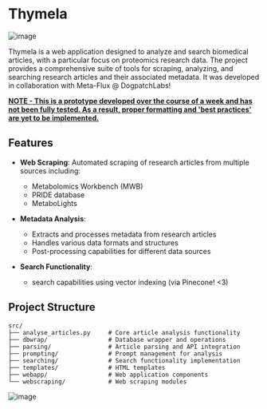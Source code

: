 # Thymela

![image](https://github.com/user-attachments/assets/9df51345-5285-42ba-98da-e58d418a96a6)

Thymela is a web application designed to analyze and search biomedical articles, with a particular focus on proteomics research data. The project provides a comprehensive suite of tools for scraping, analyzing, and searching research articles and their associated metadata. It was developed in collaboration with Meta-Flux @ DogpatchLabs! 

**<ins>NOTE - This is a prototype developed over the course of a week and has not been fully tested. As a result, proper formatting and 'best practices' are yet to be implemented.</ins>**

## Features

- **Web Scraping**: Automated scraping of research articles from multiple sources including:
  - Metabolomics Workbench (MWB)
  - PRIDE database
  - MetaboLights
  
- **Metadata Analysis**: 
  - Extracts and processes metadata from research articles
  - Handles various data formats and structures
  - Post-processing capabilities for different data sources

- **Search Functionality**:
  - search capabilities using vector indexing (via Pinecone! <3)

## Project Structure

```
src/
├── analyse_articles.py     # Core article analysis functionality
├── dbwrap/                 # Database wrapper and operations
├── parsing/                # Article parsing and API integration
├── prompting/              # Prompt management for analysis
├── searching/              # Search functionality implementation
├── templates/              # HTML templates
├── webapp/                 # Web application components
└── webscraping/            # Web scraping modules
```


![image](https://github.com/user-attachments/assets/28d321bf-e5d1-4045-bc67-fce1016a83a1)

